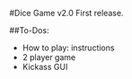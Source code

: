 #Dice Game v2.0
First release.

##To-Dos:
- How to play: instructions
- 2 player game
- Kickass GUI

